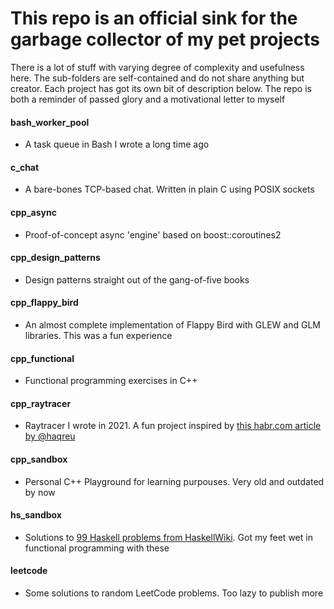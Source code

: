 # This repo is an official sink for the garbage collector of my pet projects

There is a lot of stuff with varying degree of complexity and usefulness here. The sub-folders are self-contained and do not share anything but creator. Each project has got its own bit of description below. The repo is both a reminder of passed glory and a motivational letter to myself

#### bash_worker_pool
- A task queue in Bash I wrote a long time ago

#### c_chat
- A bare-bones TCP-based chat. Written in plain C using POSIX sockets

#### cpp_async
- Proof-of-concept async 'engine' based on boost::coroutines2

#### cpp_design_patterns
- Design patterns straight out of the gang-of-five books

#### cpp_flappy_bird
- An almost complete implementation of Flappy Bird with GLEW and GLM libraries. This was a fun experience

#### cpp_functional
- Functional programming exercises in C++

#### cpp_raytracer
- Raytracer I wrote in 2021. A fun project inspired by [ this habr.com article by @haqreu](https://habr.com/en/articles/436790/)

#### cpp_sandbox
- Personal C++ Playground for learning purpouses. Very old and outdated by now

#### hs_sandbox
- Solutions to [99 Haskell problems from HaskellWiki](https://wiki.haskell.org/H-99:_Ninety-Nine_Haskell_Problems). Got my feet wet in functional programming with these

#### leetcode
- Some solutions to random LeetCode problems. Too lazy to publish more
